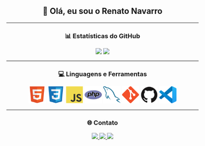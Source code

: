 <div align="center">
  
  ## 👋 Olá, eu sou o **Renato Navarro**
  
  ---
  
  ### 📊 Estatísticas do GitHub
  <div>
    <img src="https://github-readme-stats.vercel.app/api?username=RenatoNMG&show_icons=true&theme=tokyonight&hide_border=true" height="160"/>
    <img src="https://github-readme-stats.vercel.app/api/top-langs/?username=RenatoNMG&layout=compact&theme=tokyonight&hide_border=true" height="160"/>
  </div>

  ---
  
  ### 💻 Linguagens e Ferramentas
  <div>
    <img src="https://raw.githubusercontent.com/devicons/devicon/master/icons/html5/html5-original.svg" width="45" height="45" title="HTML5" />
    <img src="https://raw.githubusercontent.com/devicons/devicon/master/icons/css3/css3-original.svg" width="45" height="45" title="CSS3" />
    <img src="https://raw.githubusercontent.com/devicons/devicon/master/icons/javascript/javascript-original.svg" width="45" height="45" title="JavaScript" />
    <img src="https://raw.githubusercontent.com/devicons/devicon/master/icons/php/php-original.svg" width="45" height="45" title="PHP" />
    <img src="https://raw.githubusercontent.com/devicons/devicon/master/icons/mysql/mysql-original.svg" width="45" height="45" title="MySQL" />
    <img src="https://raw.githubusercontent.com/devicons/devicon/master/icons/git/git-original.svg" width="45" height="45" title="Git" />
    <img src="https://raw.githubusercontent.com/devicons/devicon/master/icons/github/github-original.svg" width="45" height="45" title="GitHub" />
    <img src="https://raw.githubusercontent.com/devicons/devicon/master/icons/vscode/vscode-original.svg" width="45" height="45" title="VS Code" />
  </div>

  ---

  ### 🌐 Contato
  <div>
    <a href="https://github.com/RenatoNavarro" target="_blank">
      <img src="https://img.shields.io/badge/GitHub-181717?style=for-the-badge&logo=github&logoColor=white"/>
    </a>
    <a href="mailto:renatonm9@email.com">
      <img src="https://img.shields.io/badge/Email-D14836?style=for-the-badge&logo=gmail&logoColor=white"/>
    </a>
    <a href="[https://www.linkedin.com/in/seulinkedin](https://www.linkedin.com/in/renato-navarro-b86299109/)" target="_blank">
      <img src="https://img.shields.io/badge/LinkedIn-0077B5?style=for-the-badge&logo=linkedin&logoColor=white"/>
    </a>
  </div>

</div>
